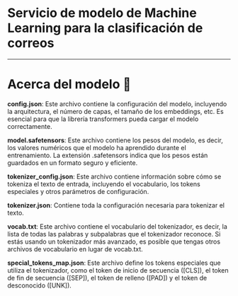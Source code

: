# Servicio de modelo de Machine Learning para la clasificación de correos
---


# Acerca del modelo 🤖
**config.json**: Este archivo contiene la configuración del modelo, incluyendo la arquitectura, el número de capas, el tamaño de los embeddings, etc. Es esencial para que la librería transformers pueda cargar el modelo correctamente.

**model.safetensors**: Este archivo contiene los pesos del modelo, es decir, los valores numéricos que el modelo ha aprendido durante el entrenamiento. La extensión .safetensors indica que los pesos están guardados en un formato seguro y eficiente.

**tokenizer_config.json**: Este archivo contiene información sobre cómo se tokeniza el texto de entrada, incluyendo el vocabulario, los tokens especiales y otros parámetros de configuración.

**tokenizer.json**: Contiene toda la configuración necesaria para tokenizar el texto.

**vocab.txt**: Este archivo contiene el vocabulario del tokenizador, es decir, la lista de todas las palabras y subpalabras que el tokenizador reconoce. Si estás usando un tokenizador más avanzado, es posible que tengas otros archivos de vocabulario en lugar de vocab.txt.

**special_tokens_map.json**: Este archivo define los tokens especiales que utiliza el tokenizador, como el token de inicio de secuencia ([CLS]), el token de fin de secuencia ([SEP]), el token de relleno ([PAD]) y el token de desconocido ([UNK]).